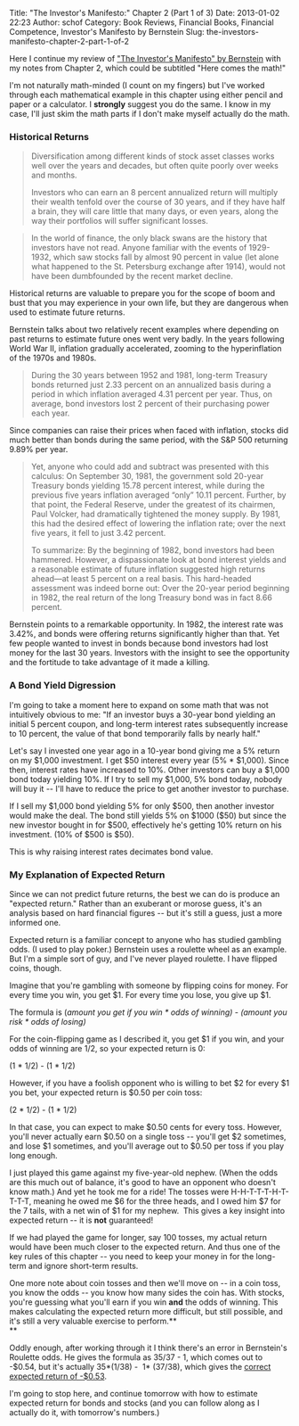 Title: "The Investor's Manifesto:" Chapter 2 (Part 1 of 3)
Date: 2013-01-02 22:23
Author: schof
Category: Book Reviews, Financial Books, Financial Competence, Investor's Manifesto by Bernstein
Slug: the-investors-manifesto-chapter-2-part-1-of-2

Here I continue my review of ["The Investor's Manifesto" by
Bernstein](http://schof.org/2012/12/30/the-investors-manifesto-by-william-j-bernstein/ "“The Investor’s Manifesto” by William J. Bernstein")
with my notes from Chapter 2, which could be subtitled "Here comes the
math!"

I'm not naturally math-minded (I count on my fingers) but I've worked
through each mathematical example in this chapter using either pencil
and paper or a calculator. I **strongly** suggest you do the same. I
know in my case, I'll just skim the math parts if I don't make myself
actually do the math.

### <!--more-->Historical Returns

> Diversification among different kinds of stock asset classes works
> well over the years and decades, but often quite poorly over weeks and
> months.
>
> Investors who can earn an 8 percent annualized return will multiply
> their wealth tenfold over the course of 30 years, and if they have
> half a brain, they will care little that many days, or even years,
> along the way their portfolios will suffer significant losses.

> In the world of finance, the only black swans are the history that
> investors have not read. Anyone familiar with the events of 1929-1932,
> which saw stocks fall by almost 90 percent in value (let alone what
> happened to the St. Petersburg exchange after 1914), would not have
> been dumbfounded by the recent market decline.

Historical returns are valuable to prepare you for the scope of boom and
bust that you may experience in your own life, but they are dangerous
when used to estimate future returns.

Bernstein talks about two relatively recent examples where depending on
past returns to estimate future ones went very badly. In the years
following World War II, inflation gradually accelerated, zooming to the
hyperinflation of the 1970s and 1980s.

> During the 30 years between 1952 and 1981, long-term Treasury bonds
> returned just 2.33 percent on an annualized basis during a period in
> which inflation averaged 4.31 percent per year. Thus, on average, bond
> investors lost 2 percent of their purchasing power each year.

Since companies can raise their prices when faced with inflation, stocks
did much better than bonds during the same period, with the S&P 500
returning 9.89% per year.

> Yet, anyone who could add and subtract was presented with this
> calculus: On September 30, 1981, the government sold 20-year Treasury
> bonds yielding 15.78 percent interest, while during the previous five
> years inflation averaged “only” 10.11 percent. Further, by that point,
> the Federal Reserve, under the greatest of its chairmen, Paul Volcker,
> had dramatically tightened the money supply. By 1981, this had the
> desired effect of lowering the inflation rate; over the next five
> years, it fell to just 3.42 percent.
>
> To summarize: By the beginning of 1982, bond investors had been
> hammered. However, a dispassionate look at bond interest yields and a
> reasonable estimate of future inflation suggested high returns
> ahead—at least 5 percent on a real basis. This hard-headed assessment
> was indeed borne out: Over the 20-year period beginning in 1982, the
> real return of the long Treasury bond was in fact 8.66 percent.

Bernstein points to a remarkable opportunity. In 1982, the interest rate
was 3.42%, and bonds were offering returns significantly higher than
that. Yet few people wanted to invest in bonds because bond investors
had lost money for the last 30 years. Investors with the insight to see
the opportunity and the fortitude to take advantage of it made a
killing.

### A Bond Yield Digression

I'm going to take a moment here to expand on some math that was not
intuitively obvious to me: "If an investor buys a 30-year bond yielding
an initial 5 percent coupon, and long-term interest rates subsequently
increase to 10 percent, the value of that bond temporarily falls by
nearly half."

Let's say I invested one year ago in a 10-year bond giving me a 5%
return on my \$1,000 investment. I get \$50 interest every year (5% \*
\$1,000). Since then, interest rates have increased to 10%. Other
investors can buy a \$1,000 bond today yielding 10%. If I try to sell my
\$1,000, 5% bond today, nobody will buy it -- I'll have to reduce the
price to get another investor to purchase.

If I sell my \$1,000 bond yielding 5% for only \$500, then another
investor would make the deal. The bond still yields 5% on \$1000 (\$50)
but since the new investor bought in for \$500, effectively he's getting
10% return on his investment. (10% of \$500 is \$50).

This is why raising interest rates decimates bond value.

### My Explanation of Expected Return

Since we can not predict future returns, the best we can do is produce
an "expected return." Rather than an exuberant or morose guess, it's an
analysis based on hard financial figures -- but it's still a guess, just
a more informed one.

Expected return is a familiar concept to anyone who has studied gambling
odds. (I used to play poker.) Bernstein uses a roulette wheel as an
example. But I'm a simple sort of guy, and I've never played roulette. I
have flipped coins, though.

Imagine that you're gambling with someone by flipping coins for money.
For every time you win, you get \$1. For every time you lose, you give
up \$1.

The formula is (*amount you get if you win \* odds of winning) - (amount
you risk \* odds of losing)*

For the coin-flipping game as I described it, you get \$1 if you win,
and your odds of winning are 1/2, so your expected return is 0:

(1 \* 1/2) - (1 \* 1/2)

However, if you have a foolish opponent who is willing to bet \$2 for
every \$1 you bet, your expected return is \$0.50 per coin toss:

(2 \* 1/2) - (1 \* 1/2)

In that case, you can expect to make \$0.50 cents for every toss.
However, you'll never actually earn \$0.50 on a single toss -- you'll
get \$2 sometimes, and lose \$1 sometimes, and you'll average out to
\$0.50 per toss if you play long enough.

I just played this game against my five-year-old nephew. (When the odds
are this much out of balance, it's good to have an opponent who doesn't
know math.) And yet he took me for a ride! The tosses were
H-H-T-T-T-H-T-T-T-T, meaning he owed me \$6 for the three heads, and I
owed him \$7 for the 7 tails, with a net win of \$1 for my nephew.  This
gives a key insight into expected return -- it is **not** guaranteed!

If we had played the game for longer, say 100 tosses, my actual return
would have been much closer to the expected return. And thus one of the
key rules of this chapter -- you need to keep your money in for the
long-term and ignore short-term results.

One more note about coin tosses and then we'll move on -- in a coin
toss, you know the odds -- you know how many sides the coin has. With
stocks, you're guessing what you'll earn if you win **and** the odds of
winning. This makes calculating the expected return more difficult, but
still possible, and it's still a very valuable exercise to perform.**  
**

Oddly enough, after working through it I think there's an error in
Bernstein's Roulette odds. He gives the formula as 35/37 - 1, which
comes out to -\$0.54, but it's actually 35\*(1/38) -  1\* (37/38), which
gives the [correct expected return
of -\$0.53](http://en.wikipedia.org/wiki/Roulette#Bet_odds_table).

I'm going to stop here, and continue tomorrow with how to estimate
expected return for bonds and stocks (and you can follow along as I
actually do it, with tomorrow's numbers.)

